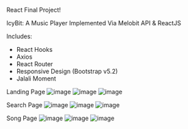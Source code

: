 React Final Project!

IcyBit: A Music Player
Implemented Via Melobit API & ReactJS

Includes:
- React Hooks
- Axios
- React Router
- Responsive Design (Bootstrap v5.2)
- Jalali Moment

Landing Page
![image](https://user-images.githubusercontent.com/67589592/213361419-f0e02af0-5865-4eb0-bed0-2f47e5652e3c.png)
![image](https://user-images.githubusercontent.com/67589592/213362337-e6f1dc62-7b7b-4d29-93c9-3f937dd45de1.png) ![image](https://user-images.githubusercontent.com/67589592/213362406-670a8f30-1b6c-403e-95ea-60187f244e2a.png)

Search Page
![image](https://user-images.githubusercontent.com/67589592/213361562-19f6a184-86d1-4b22-a50b-c01c50761dae.png)
![image](https://user-images.githubusercontent.com/67589592/213362545-26d969ea-66e9-4e2b-af6b-54b1b782f6e8.png) ![image](https://user-images.githubusercontent.com/67589592/213362481-590b8401-3471-4d33-853e-ebcace904445.png)

Song Page
![image](https://user-images.githubusercontent.com/67589592/213362244-e3878ac5-26c7-44b0-9724-9c7637396b26.png)
![image](https://user-images.githubusercontent.com/67589592/213362722-67c5919a-7ea7-47d4-aab8-0d5e1b9a19e1.png) ![image](https://user-images.githubusercontent.com/67589592/213363496-459ee486-0ef4-476e-b7d5-95ac73fcf530.png)
